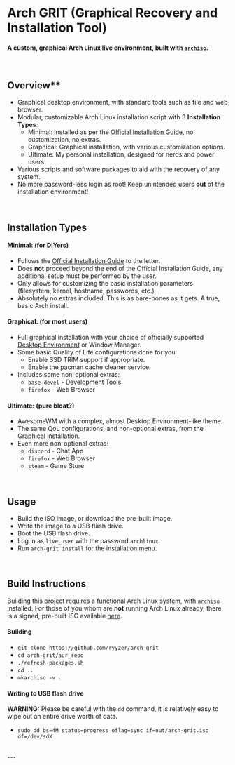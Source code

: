 # Arch GRIT (Graphical Recovery and Installation Tool)

#### A custom, graphical Arch Linux live environment, built with [`archiso`](https://wiki.archlinux.org/index.php/Archiso).
<br>

## Overview**
 - Graphical desktop environment, with standard tools such as file and web browser.
 - Modular, customizable Arch Linux installation script with 3 **Installation Types**:
    - Minimal: Installed as per the [Official Installation Guide](https://wiki.archlinux.org/index.php/Installation_guide), no customization, no extras.
    - Graphical: Graphical installation, with various customization options.
    - Ultimate: My personal installation, designed for nerds and power users.
 - Various scripts and software packages to aid with the recovery of any system.
 - No more password-less login as root! Keep unintended users **out** of the installation environment!
<br>

## Installation Types

#### Minimal: (for DIYers)
 - Follows the [Official Installation Guide](https://wiki.archlinux.org/index.php/Installation_guide) to the letter.
 - Does **not** proceed beyond the end of the Official Installation Guide, any additional setup must be performed by the user.
 - Only allows for customizing the basic installation parameters (filesystem, kernel, hostname, passwords, etc.)
 - Absolutely no extras included. This is as bare-bones as it gets. A true, basic Arch install.

#### Graphical: (for most users)
 - Full graphical installation with your choice of officially supported [Desktop Environment](https://wiki.archlinux.org/index.php/Desktop_environment#Officially_supported) or Window Manager.
 - Some basic Quality of Life configurations done for you:
    - Enable SSD TRIM support if appropriate.
    - Enable the pacman cache cleaner service.
 - Includes some non-optional extras:
    - `base-devel` - Development Tools
    - `firefox` - Web Browser

#### Ultimate: (pure bloat?)
 - AwesomeWM with a complex, almost Desktop Environment-like theme.
 - The same QoL configurations, and non-optional extras, from the Graphical installation.
 - Even more non-optional extras:
    - `discord` - Chat App
    - `firefox` - Web Browser
    - `steam` - Game Store
<br>

## Usage
 - Build the ISO image, or download the pre-built image.
 - Write the image to a USB flash drive.
 - Boot the USB flash drive.
 - Log in as `live_user` with the password `archlinux`.
 - Run `arch-grit install` for the installation menu.
<br>

## Build Instructions

Building this project requires a functional Arch Linux system, with [`archiso`](https://www.archlinux.org/packages/extra/any/archiso/) installed.
For those of you whom are **not** running Arch Linux already, there is a signed, pre-built ISO available [here](https://github.com/ryyzer/arch-grit).

#### Building
 - `git clone https://github.com/ryyzer/arch-grit`
 - `cd arch-grit/aur_repo`
 - `./refresh-packages.sh`
 - `cd ..`
 - `mkarchiso -v .`

#### Writing to USB flash drive
**WARNING:** Please be careful with the `dd` command, it is relatively easy to wipe out an entire drive worth of data.
 - `sudo dd bs=4M status=progress oflag=sync if=out/arch-grit.iso of=/dev/sdX`
<br>
---

